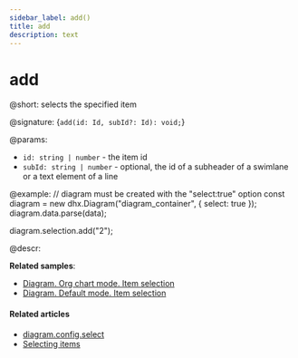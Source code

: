 ```yaml
---
sidebar_label: add()
title: add
description: text
---
```


# add

@short: selects the specified item

@signature: {`add(id: Id, subId?: Id): void;`}

@params:
- `id: string | number` - the item id
- `subId: string | number` - optional, the id of a subheader of a swimlane or a text element of a line

@example:
// diagram must be created with the "select:true" option
const diagram = new dhx.Diagram("diagram_container", { 
    select: true 
});
diagram.data.parse(data);

diagram.selection.add("2");

@descr:

**Related samples**:

- [Diagram. Org chart mode. Item selection](https://snippet.dhtmlx.com/jyoxn5h7)
- [Diagram. Default mode. Item selection](https://snippet.dhtmlx.com/tcny4obw)

#### Related articles

- [diagram.config.select](../../../api/diagram/select_property/)
- [Selecting items](../../../guides/manipulating_items/#selecting-items)

